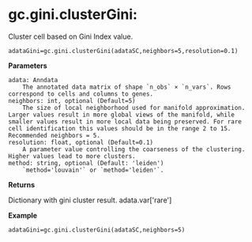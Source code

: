 gc.gini.clusterGini:
==================
Cluster cell based on Gini Index value.

    adataGini=gc.gini.clusterGini(adataSC,neighbors=5,resolution=0.1)

**Parameters**

    adata: Anndata
        The annotated data matrix of shape `n_obs` × `n_vars`. Rows correspond to cells and columns to genes.
    neighbors: int, optional (Default=5)
        The size of local neighborhood used for manifold approximation. Larger values result in more global views of the manifold, while smaller values result in more local data being preserved. For rare cell identification this values should be in the range 2 to 15. Recommended neighbors = 5.
    resolution: float, optional (Default=0.1)
        A parameter value controlling the coarseness of the clustering. Higher values lead to more clusters.
    method: string, optional (Default: 'leiden')
        `method='louvain'` or `method='leiden'`.

**Returns**

Dictionary with gini cluster result. adata.var['rare']

**Example**

    adataGini=gc.gini.clusterGini(adataSC,neighbors=5)

